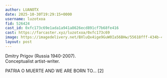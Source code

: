 ```yaml
---
author: LUANOTX
date: 2025-10-30T19:29:15+0000
username: luzotxoa
fid: 526424
cast_id: 0xfc173c69e1ada1a941a8626ecd891cf7b68fe416
cast: https://farcaster.xyz/luzotxoa/0xfc173c69
image: https://imagedelivery.net/BXluQx4ige9GuW0Ia56BHw/55618fff-434b-4545-e5c0-2fc8cad00700/original
layout: post
---
```

Dmitry Prigov (Russia 1940-2007).   
Conceptualist artist-writer.   
  
PATRIA O MUERTE AND WE ARE BORN TO... [2]  

<img src='https://imagedelivery.net/BXluQx4ige9GuW0Ia56BHw/55618fff-434b-4545-e5c0-2fc8cad00700/original' alt='' referrerpolicy='no-referrer'/>
<img src='https://imagedelivery.net/BXluQx4ige9GuW0Ia56BHw/20cdae14-5d97-4406-5eb6-3e1ad0bef700/original' alt='' referrerpolicy='no-referrer'/>